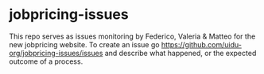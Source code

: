 # jobpricing-issues

This repo serves as issues monitoring by Federico, Valeria & Matteo for the new jobpricing website.
To create an issue go https://github.com/uidu-org/jobpricing-issues/issues and describe what happened, or the expected outcome of a process.
